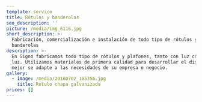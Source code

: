 ```yaml
---
template: service
title: Rótulos y banderolas
seo_description: ''
picture: /media/img_6116.jpg
short_description: >-
  Fabricación, comercialización e instalación de todo tipo de rótulos y
  banderolas
description: >-
  En Signo fabricamos todo tipo de rótulos y plafones, tanto con luz como sin
  luz. Utilizamos materiales de primera calidad para desarrollar el diseño que
  mejor se adapte a las necesidades de su empresa o negocio.
gallery:
  - image: /media/20160702_185356.jpg
    title: Rótulo chapa galvanizada
prices: []
---
```


